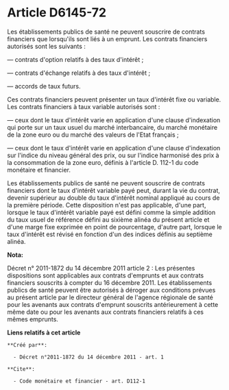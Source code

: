 # Article D6145-72

Les établissements publics de santé ne peuvent souscrire de contrats financiers que lorsqu'ils sont liés à un emprunt. Les
contrats financiers autorisés sont les suivants :

― contrats d'option relatifs à des taux d'intérêt ;

― contrats d'échange relatifs à des taux d'intérêt ;

― accords de taux futurs.

Ces contrats financiers peuvent présenter un taux d'intérêt fixe ou variable. Les contrats financiers à taux variable
autorisés sont :

― ceux dont le taux d'intérêt varie en application d'une clause d'indexation qui porte sur un taux usuel du marché
interbancaire, du marché monétaire de la zone euro ou du marché des valeurs de l'Etat français ;

― ceux dont le taux d'intérêt varie en application d'une clause d'indexation sur l'indice du niveau général des prix, ou sur
l'indice harmonisé des prix à la consommation de la zone euro, définis à l'article D. 112-1 du code monétaire et financier.

Les établissements publics de santé ne peuvent souscrire de contrats financiers dont le taux d'intérêt variable payé peut,
durant la vie du contrat, devenir supérieur au double du taux d'intérêt nominal appliqué au cours de la première période.
Cette disposition n'est pas applicable, d'une part, lorsque le taux d'intérêt variable payé est défini comme la simple
addition du taux usuel de référence défini au sixième alinéa du présent article et d'une marge fixe exprimée en point de
pourcentage, d'autre part, lorsque le taux d'intérêt est révisé en fonction d'un des indices définis au septième alinéa.

**Nota:**

Décret n° 2011-1872 du 14 décembre 2011 article 2 : Les présentes dispositions sont applicables aux contrats d'emprunts et
aux contrats financiers souscrits à compter du 16 décembre 2011. Les établissements publics de santé peuvent être autorisés à
déroger aux conditions prévues au présent article par le directeur général de l'agence régionale de santé pour les avenants
aux contrats d'emprunt souscrits antérieurement à cette même date ou pour les avenants aux contrats financiers relatifs à ces
mêmes emprunts.

**Liens relatifs à cet article**

	**Créé par**:

	  - Décret n°2011-1872 du 14 décembre 2011 - art. 1

	**Cite**:

	  - Code monétaire et financier - art. D112-1
